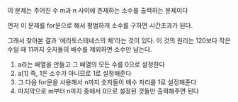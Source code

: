 이 문제는 주어진 수 m과 n 사이에 존재하는 소수를 출력하는 문제이다

먼저 이 문제를 for문으로 해서 평범하게 소수를 구하면 시간초과가 된다.

그래서 찾아본 결과 '에라토스테네스의 체'라는 것이 있다. 이 것의 원리는 120보다 작은 수일 때 11까지 숫자들의 배수를 제외하면 소수만 남는다.

1) a라는 배열을 만들고 그 배열의 모든 수를 0으로 설정한다
2) a[1] 즉, 1은 소수가 아니므로 1로 설정해준다
3) 그 다음 for문을 사용해서 n까지 숫자들이 배수 자리를 1로 설정해준다
4) 마지막으로 m부터 n까지 중에서 0으로 설정된 것들만 출력해주면 된다